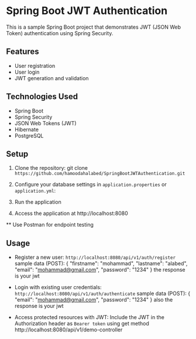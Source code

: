 # Spring Boot JWT Authentication

This is a sample Spring Boot project that demonstrates JWT (JSON Web Token) authentication using Spring Security.

## Features

- User registration
- User login
- JWT generation and validation

## Technologies Used

- Spring Boot
- Spring Security
- JSON Web Tokens (JWT)
- Hibernate
- PostgreSQL

## Setup

1. Clone the repository: git clone `https://github.com/hamoodahalabed/SpringBootJWTAuthentication.git`

2. Configure your database settings in `application.properties` or `application.yml`:

3. Run the application

4. Access the application at http://localhost:8080

** Use Postman for endpoint testing
## Usage

- Register a new user: `http://localhost:8080/api/v1/auth/register`
  sample data (POST): 
  {
    "firstname": "mohammad",
    "lastname": "alabed",
    "email": "mohammad@gmail.com",
    "password": "1234"
  } the response is your jwt

- Login with existing user credentials: `http://localhost:8080/api/v1/auth/authenticate`
  sample data (POST): 
  {
    "email": "mohammad@gmail.com",
    "password": "1234"
  } also the response is your jwt
  
- Access protected resources with JWT: Include the JWT in the Authorization header as `Bearer token` using get method
  http://localhost:8080/api/v1/demo-controller
  
